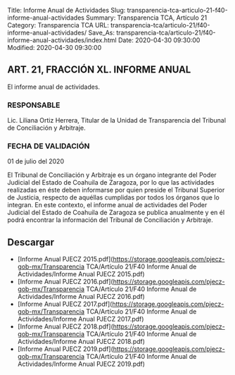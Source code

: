 Title: Informe Anual de Actividades
Slug: transparencia-tca-articulo-21-f40-informe-anual-actividades
Summary: Transparencia TCA, Artículo 21
Category: Transparencia TCA
URL: transparencia-tca/articulo-21/f40-informe-anual-actividades/
Save_As: transparencia-tca/articulo-21/f40-informe-anual-actividades/index.html
Date: 2020-04-30 09:30:00
Modified: 2020-04-30 09:30:00


## ART. 21, FRACCIÓN XL. INFORME ANUAL

El informe anual de actividades.

### RESPONSABLE

Lic. Liliana Ortiz Herrera, Titular de la Unidad de Transparencia del Tribunal de Conciliación y Arbitraje.

### FECHA DE VALIDACIÓN

01 de julio del 2020

El Tribunal de Conciliación y Arbitraje es un órgano integrante del Poder Judicial del Estado de Coahuila de Zaragoza, por lo que las actividades realizadas en éste deben informarse por quien preside el Tribunal Superior de Justicia, respecto de aquéllas cumplidas por todos los órganos que lo integran. En este contexto, el informe anual de actividades del Poder Judicial del Estado de Coahuila de Zaragoza se publica anualmente y en él podrá encontrar la información del Tribunal de Conciliación y Arbitraje.


## Descargar


* [Informe Anual PJECZ 2015.pdf](https://storage.googleapis.com/pjecz-gob-mx/Transparencia TCA/Artículo 21/F40 Informe Anual de Actividades/Informe Anual PJECZ 2015.pdf)
* [Informe Anual PJECZ 2016.pdf](https://storage.googleapis.com/pjecz-gob-mx/Transparencia TCA/Artículo 21/F40 Informe Anual de Actividades/Informe Anual PJECZ 2016.pdf)
* [Informe Anual PJECZ 2017.pdf](https://storage.googleapis.com/pjecz-gob-mx/Transparencia TCA/Artículo 21/F40 Informe Anual de Actividades/Informe Anual PJECZ 2017.pdf)
* [Informe Anual PJECZ 2018.pdf](https://storage.googleapis.com/pjecz-gob-mx/Transparencia TCA/Artículo 21/F40 Informe Anual de Actividades/Informe Anual PJECZ 2018.pdf)
* [Informe Anual PJECZ 2019.pdf](https://storage.googleapis.com/pjecz-gob-mx/Transparencia TCA/Artículo 21/F40 Informe Anual de Actividades/Informe Anual PJECZ 2019.pdf)


